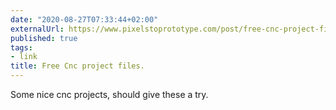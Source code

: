 ```yaml
---
date: "2020-08-27T07:33:44+02:00"
externalUrl: https://www.pixelstoprototype.com/post/free-cnc-project-files
published: true
tags:
- link
title: Free Cnc project files.
---
```

Some nice cnc projects, should give these a try. 

